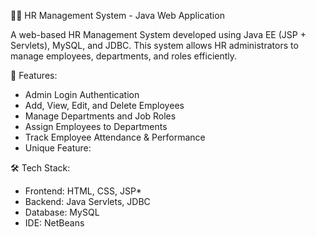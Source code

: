 
 🧑‍💼 HR Management System - Java Web Application
 
 A web-based HR Management System developed using Java EE (JSP + Servlets), 
 MySQL, and JDBC. This system allows HR administrators to manage employees, 
 departments, and roles efficiently.
 
 🚀 Features:
 - Admin Login Authentication
 - Add, View, Edit, and Delete Employees
 - Manage Departments and Job Roles
 - Assign Employees to Departments
 - Track Employee Attendance & Performance
 - Unique Feature:
 
 🛠️ Tech Stack:
 - Frontend: HTML, CSS, JSP*
 - Backend: Java Servlets, JDBC
 - Database: MySQL
 - IDE: NetBeans
 